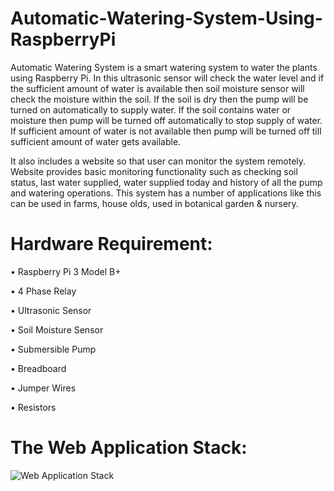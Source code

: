 # Automatic-Watering-System-Using-RaspberryPi
Automatic Watering System is a smart watering system to water the plants using Raspberry
Pi. In this ultrasonic sensor will check the water level and if the sufficient amount of water is
available then soil moisture sensor will check the moisture within the soil. If the soil is dry then
the pump will be turned on automatically to supply water. If the soil contains water or moisture
then pump will be turned off automatically to stop supply of water. If sufficient amount of water
is not available then pump will be turned off till sufficient amount of water gets available.

It also includes a website so that user can monitor the system remotely. Website provides
basic monitoring functionality such as checking soil status, last water supplied, water supplied
today and history of all the pump and watering operations. This system has a number of
applications like this can be used in farms, house olds, used in botanical garden & nursery.

# Hardware Requirement:

•	Raspberry Pi 3 Model B+ 

•	4 Phase Relay

•	Ultrasonic Sensor 

•	Soil Moisture Sensor

•	Submersible Pump

•	Breadboard

•	Jumper Wires 

•	Resistors

# The Web Application Stack:

![Web Application Stack](https://user-images.githubusercontent.com/45987701/83345482-310ecd00-a331-11ea-9df1-8aa08cbf2fde.jpg)
